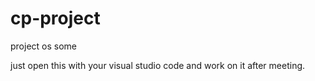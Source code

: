 # cp-project
project os some

just open this with your visual studio code and work on it after meeting.
